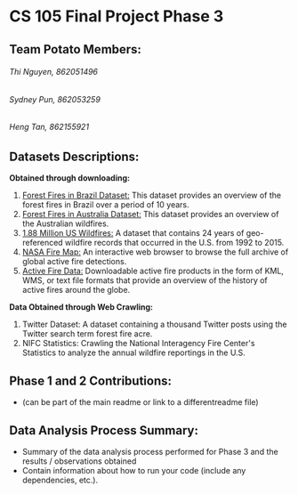# CS 105 Final Project Phase 3 

## Team Potato Members: 
###### Thi Nguyen, 862051496
###### Sydney Pun, 862053259
###### Heng Tan, 862155921


## Datasets Descriptions:
**Obtained through downloading:**
1. [Forest Fires in Brazil Dataset:](https://www.kaggle.com/gustavomodelli/forest-fires-in-brazil) This dataset provides an overview of the forest fires in Brazil over a period of 10 years.
2. [Forest Fires in Australia Dataset:](https://www.kaggle.com/carlosparadis/fires-from-space-australia-and-new-zeland) This dataset provides an overview of the Australian wildfires.
3. [1.88 Million US Wildfires:](https://www.kaggle.com/rtatman/188-million-us-wildfires) A dataset that contains 24 years of geo-referenced wildfire records that occurred in the U.S. from 1992 to 2015.
4. [NASA Fire Map:](https://firms.modaps.eosdis.nasa.gov/map/#z:7;c:-119.9,38.9;t:adv-points;d:2018-11-10..2018-11-30;l:firms_modis_a,fire_aqua_crc) An interactive web browser to browse the full archive of global active fire detections.
5. [Active Fire Data:](https://earthdata.nasa.gov/earth-observation-data/near-real-time/firms/active-fire-data) Downloadable active fire products in the form of KML, WMS, or text file formats that provide an overview of the history of active fires around the globe.

**Data Obtained through Web Crawling:**
1. Twitter Dataset: A dataset containing a thousand Twitter posts using the Twitter search term forest fire acre.
2. NIFC Statistics: Crawling the National Interagency Fire Center's Statistics to analyze the annual wildfire reportings in the U.S.

## Phase 1 and 2 Contributions:
- (can be part of the main readme or link to a differentreadme file)

## Data Analysis Process Summary:
- Summary of the data analysis process performed for Phase 3 and the results / observations obtained
- Contain information about how to run your code (include any dependencies, etc.).
